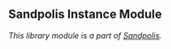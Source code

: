 ## Sandpolis Instance Module

_This library module is a part of
[Sandpolis](https://github.com/nativeit-dev/sandpolis)._
